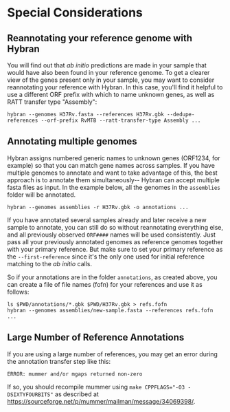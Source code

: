 
# Special Considerations

## Reannotating your reference genome with Hybran

You will find out that *ab initio* predictions are made in your sample that would have also been found in your reference genome.
To get a clearer view of the genes present only in your sample, you may want to consider reannotating your reference with Hybran.
In this case, you'll find it helpful to use a different ORF prefix with which to name unknown genes, as well as RATT transfer type "Assembly":

```
hybran --genomes H37Rv.fasta --references H37Rv.gbk --dedupe-references --orf-prefix RvMTB --ratt-transfer-type Assembly ...
```

## Annotating multiple genomes

Hybran assigns numbered generic names to unknown genes (ORF1234, for example) so that you can match gene names across samples.
If you have multiple genomes to annotate and want to take advantage of this, the best approach is to annotate them simultaneously-- Hybran can accept multiple fasta files as input.
In the example below, all the genomes in the `assemblies` folder will be annotated.

```
hybran --genomes assemblies -r H37Rv.gbk -o annotations ...
```

If you have annotated several samples already and later receive a new sample to annotate, you can still do so without reannotating everything else, and all previously observed `ORF####` names will be used consistently.
Just pass all your previously annotated genomes as reference genomes together with your primary reference.
But make sure to set your primary reference as the `--first-reference` since it's the only one used for initial reference matching to the *ab initio* calls.

So if your annotations are in the folder `annotations`, as created above, you can create a file of file names (fofn) for your references and use it as follows:

```
ls $PWD/annotations/*.gbk $PWD/H37Rv.gbk > refs.fofn
hybran --genomes assemblies/new-sample.fasta --references refs.fofn ...
```

## Large Number of Reference Annotations

If you are using a large number of references, you may get an error during the annotation transfer step like this:

```
ERROR: mummer and/or mgaps returned non-zero
```

If so, you should recompile mummer using `make CPPFLAGS="-O3 -DSIXTYFOURBITS"` as described at <https://sourceforge.net/p/mummer/mailman/message/34069398/>.
